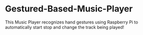# Gestured-Based-Music-Player
This Music Player recognizes hand gestures using Raspberry Pi to automatically start stop and change the track being played!
